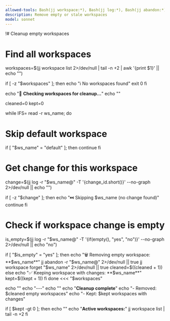 ```yaml
---
allowed-tools: Bash(jj workspace:*), Bash(jj log:*), Bash(jj abandon:*)
description: Remove empty or stale workspaces
model: sonnet
---
```


!# Cleanup empty workspaces

# Find all workspaces

workspaces=$(jj workspace list 2>/dev/null | tail -n +2 | awk '{print $1}' || echo "")

if [ -z "$workspaces" ]; then
echo "ℹ️ No workspaces found"
exit 0
fi

echo "🧹 **Checking workspaces for cleanup...**"
echo ""

cleaned=0
kept=0

while IFS= read -r ws_name; do

# Skip default workspace

if [ "$ws_name" = "default" ]; then
continue
fi

# Get change for this workspace

change=$(jj log -r "$ws_name@" -T '{change_id.short()}' --no-graph 2>/dev/null || echo "")

if [ -z "$change" ]; then
echo "⏭️ Skipping $ws_name (no change found)"
continue
fi

# Check if workspace change is empty

is_empty=$(jj log -r "$ws_name@" -T '{if(empty(), "yes", "no")}' --no-graph 2>/dev/null || echo "no")

if [ "$is_empty" = "yes" ]; then
echo "🗑️ Removing empty workspace: **$ws_name**"
jj abandon -r "$ws_name@" 2>/dev/null || true
    jj workspace forget "$ws_name" 2>/dev/null || true
cleaned=$((cleaned + 1))
  else
    echo "✅ Keeping workspace with changes: **$ws_name\*\*"
kept=$((kept + 1))
  fi
done <<< "$workspaces"

echo ""
echo "---"
echo ""
echo "**Cleanup complete**"
echo "- Removed: $cleaned empty workspaces"
echo "- Kept: $kept workspaces with changes"

if [ $kept -gt 0 ]; then
echo ""
echo "**Active workspaces:**"
jj workspace list | tail -n +2
fi
